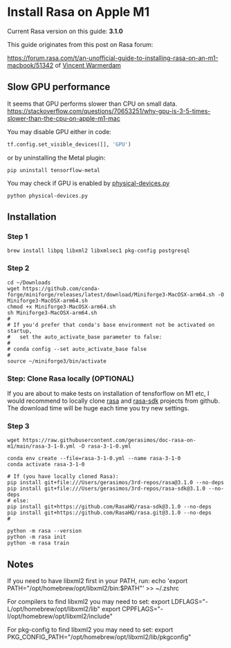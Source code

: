 # Install Rasa on Apple M1

Current Rasa version on this guide: **3.1.0**

This guide originates from this post on Rasa forum:

https://forum.rasa.com/t/an-unofficial-guide-to-installing-rasa-on-an-m1-macbook/51342 of [Vincent Warmerdam](https://github.com/koaning)

## Slow GPU performance

It seems that GPU performs slower than CPU on small data.
https://stackoverflow.com/questions/70653251/why-gpu-is-3-5-times-slower-than-the-cpu-on-apple-m1-mac

You may disable GPU either in code:

```python
tf.config.set_visible_devices([], 'GPU')
```

or by uninstalling the Metal plugin:

```shell
pip uninstall tensorflow-metal
```

You may check if GPU is enabled by [physical-devices.py](./physical-devices.py)

```
python physical-devices.py
```

## Installation

### Step 1

```shell
brew install libpq libxml2 libxmlsec1 pkg-config postgresql
```

### Step 2

```shell
cd ~/Downloads
wget https://github.com/conda-forge/miniforge/releases/latest/download/Miniforge3-MacOSX-arm64.sh -O Miniforge3-MacOSX-arm64.sh
chmod +x Miniforge3-MacOSX-arm64.sh
sh Miniforge3-MacOSX-arm64.sh
#
# If you'd prefer that conda's base environment not be activated on startup, 
#   set the auto_activate_base parameter to false: 
#
# conda config --set auto_activate_base false
#
source ~/miniforge3/bin/activate
```

### Step: Clone Rasa locally (OPTIONAL)

If you are about to make tests on installation of tensforflow on M1 etc, I would recommend to locally clone [rasa](https://github.com/RasaHQ/rasa) and [rasa-sdk](https://github.com/RasaHQ/rasa-sdk) projects from github. The download time will be huge each time you try new settings.

### Step 3

```shell
wget https://raw.githubusercontent.com/gerasimos/doc-rasa-on-m1/main/rasa-3-1-0.yml -O rasa-3-1-0.yml

conda env create --file=rasa-3-1-0.yml --name rasa-3-1-0
conda activate rasa-3-1-0

# If (you have locally cloned Rasa):
pip install git+file:///Users/gerasimos/3rd-repos/rasa@3.1.0 --no-deps
pip install git+file:///Users/gerasimos/3rd-repos/rasa-sdk@3.1.0 --no-deps
# else:
pip install git+https://github.com/RasaHQ/rasa-sdk@3.1.0 --no-deps
pip install git+https://github.com/RasaHQ/rasa.git@3.1.0 --no-deps
#

python -m rasa --version
python -m rasa init
python -m rasa train
```


## Notes

If you need to have libxml2 first in your PATH, run:
  echo 'export PATH="/opt/homebrew/opt/libxml2/bin:$PATH"' >> ~/.zshrc

For compilers to find libxml2 you may need to set:
  export LDFLAGS="-L/opt/homebrew/opt/libxml2/lib"
  export CPPFLAGS="-I/opt/homebrew/opt/libxml2/include"

For pkg-config to find libxml2 you may need to set:
  export PKG_CONFIG_PATH="/opt/homebrew/opt/libxml2/lib/pkgconfig"
